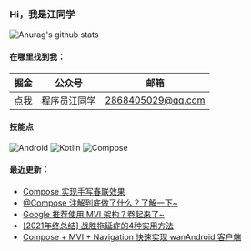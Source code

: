 ### Hi，我是江同学

![Anurag's github stats](https://github-readme-stats.vercel.app/api?username=shenzhen2017&show_icons=true&theme=radical)

#### 在哪里找到我：

|                            掘金                             |                      公众号                      |   邮箱                                        |
| :--------------------------------------------------------: | :--------------------------------------------: |:--------------------------------------------: |
| [点我](https://juejin.cn/user/668101431009496/posts)  | 程序员江同学 | 2868405029@qq.com|

#### 技能点

![Android](https://img.shields.io/badge/Android-%2335495e.svg?style=for-the-badge&logo=Android&logoColor=%FF35D06D)
![Kotlin](https://img.shields.io/badge/Kotlin-%23323330.svg?&style=for-the-badge&logo=kotlin&logoColor=%FF7F52FF)
![Compose](https://img.shields.io/badge/Compose-%2335495e.svg?style=for-the-badge&logo=Android&logoColor=white)

#### 最近更新：

<!-- BLOG-POST-LIST:START -->
- [Compose 实现手写春联效果](https://juejin.cn/post/7053959792770940965)
- [@Compose 注解到底做了什么？了解一下~](https://juejin.cn/post/7051222120331739143)
- [Google 推荐使用 MVI 架构？卷起来了~](https://juejin.cn/post/7048980213811642382)
- [[2021年终总结] 战胜拖延症的4种实用方法](https://juejin.cn/post/7035780572404252708)
- [Compose + MVI + Navigation 快速实现 wanAndroid 客户端](https://juejin.cn/post/7033918453807480846)
<!-- BLOG-POST-LIST:END -->
<!--
**shenzhen2017/shenzhen2017** is a ✨ _special_ ✨ repository because its `README.md` (this file) appears on your GitHub profile.

Here are some ideas to get you started:

- 🔭 I’m currently working on ...
- 🌱 I’m currently learning ...
- 👯 I’m looking to collaborate on ...
- 🤔 I’m looking for help with ...
- 💬 Ask me about ...
- 📫 How to reach me: ...
- 😄 Pronouns: ...
- ⚡ Fun fact: ...
-->
